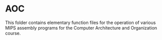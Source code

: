 # AOC
This folder contains elementary function files for the operation of various MIPS assembly programs for the Computer Architecture and Organization course.
